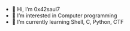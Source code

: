 - 👋 Hi, I’m 0x42saul7
- 👀 I’m interested in Computer programming
- 🌱 I’m currently learning Shell, C, Python, CTF
